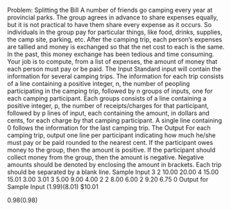 Problem: Splitting the Bill
A number of friends go camping every year at provincial parks.
The group agrees in advance to share expenses equally, but it is not practical to have them share every expense as it occurs. So individuals in the group pay for particular things, like food, drinks, supplies, the camp site, parking, etc. After the camping trip, each person’s expenses are tallied and money is exchanged so that the net cost to each is the same. In the past, this money exchange has been tedious and time consuming. Your job is to compute, from a list of expenses, the amount of money that each person must pay or be paid.
The Input
Standard input will contain the information for several camping trips. The information for each trip consists of a line containing a positive integer, n, the number of peopling participating in the camping trip, followed by n groups of inputs, one for each camping participant.  Each groups consists of a line containing a positive integer, p, the number of receipts/charges for that participant, followed by p lines of input, each containing the amount, in dollars and cents, for each charge by that camping participant.  A single line containing 0 follows the information for the last camping trip.
The Output
For each camping trip, output one line per participant indicating how much he/she must pay or be paid rounded to the nearest cent.  If the participant owes money to the group, then the amount is positive.  If the participant should collect money from the group, then the amount is negative.  Negative amounts should be denoted by enclosing the amount in brackets.  Each trip should be separated by a blank line.
Sample Input
3
2
10.00
20.00
4
15.00
15.01
3.00
3.01
3
5.00
9.00
4.00
2
2
8.00
6.00
2
9.20
6.75
0
Output for Sample Input
($1.99)
($8.01)
$10.01
 
$0.98
($0.98)

